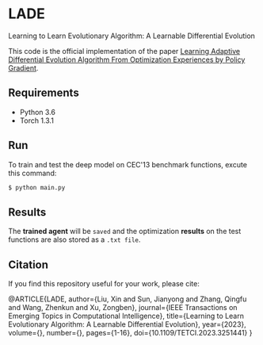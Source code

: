 # LADE
Learning to Learn Evolutionary Algorithm: A Learnable Differential Evolution

This code is the official implementation of the paper [Learning Adaptive Differential Evolution Algorithm From Optimization Experiences by Policy Gradient](https://ieeexplore.ieee.org/document/9359652).

## Requirements

- Python 3.6
- Torch 1.3.1

## Run 
 
To train and test the deep model on CEC'13 benchmark functions, excute this command:

```sh
$ python main.py
```

## Results

The **trained agent** will be `saved` and the optimization **results** on the test functions are also stored as a `.txt file`. 


## Citation

If you find this repository useful for your work, please cite:

@ARTICLE{LADE,
  author={Liu, Xin and Sun, Jianyong and Zhang, Qingfu and Wang, Zhenkun and Xu, Zongben},
  journal={IEEE Transactions on Emerging Topics in Computational Intelligence}, 
  title={Learning to Learn Evolutionary Algorithm: A Learnable Differential Evolution}, 
  year={2023},
  volume={},
  number={},
  pages={1-16},
  doi={10.1109/TETCI.2023.3251441}
  }
